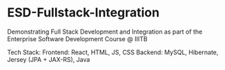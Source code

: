 # ESD-Fullstack-Integration
Demonstrating Full Stack Development and Integration as part of the Enterprise Software Development Course @ IIITB

Tech Stack:
Frontend: React, HTML, JS, CSS
Backend: MySQL, Hibernate, Jersey (JPA + JAX-RS), Java
